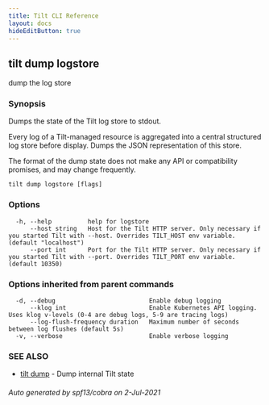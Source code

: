 ```yaml
---
title: Tilt CLI Reference
layout: docs
hideEditButton: true
---
```

## tilt dump logstore

dump the log store

### Synopsis

Dumps the state of the Tilt log store to stdout.

Every log of a Tilt-managed resource is aggregated into a central structured log
store before display. Dumps the JSON representation of this store.

The format of the dump state does not make any API or compatibility promises,
and may change frequently.


```
tilt dump logstore [flags]
```

### Options

```
  -h, --help          help for logstore
      --host string   Host for the Tilt HTTP server. Only necessary if you started Tilt with --host. Overrides TILT_HOST env variable. (default "localhost")
      --port int      Port for the Tilt HTTP server. Only necessary if you started Tilt with --port. Overrides TILT_PORT env variable. (default 10350)
```

### Options inherited from parent commands

```
  -d, --debug                          Enable debug logging
      --klog int                       Enable Kubernetes API logging. Uses klog v-levels (0-4 are debug logs, 5-9 are tracing logs)
      --log-flush-frequency duration   Maximum number of seconds between log flushes (default 5s)
  -v, --verbose                        Enable verbose logging
```

### SEE ALSO

* [tilt dump](tilt_dump.html)	 - Dump internal Tilt state

###### Auto generated by spf13/cobra on 2-Jul-2021
